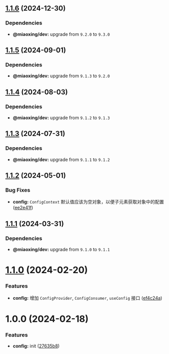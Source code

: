 ## [1.1.6](https://github.com/miaoxing/mxjs-config/compare/v1.1.5...v1.1.6) (2024-12-30)





### Dependencies

* **@miaoxing/dev:** upgrade from `9.2.0` to `9.3.0`

## [1.1.5](https://github.com/miaoxing/mxjs-config/compare/v1.1.4...v1.1.5) (2024-09-01)





### Dependencies

* **@miaoxing/dev:** upgrade from `9.1.3` to `9.2.0`

## [1.1.4](https://github.com/miaoxing/mxjs-config/compare/v1.1.3...v1.1.4) (2024-08-03)





### Dependencies

* **@miaoxing/dev:** upgrade from `9.1.2` to `9.1.3`

## [1.1.3](https://github.com/miaoxing/mxjs-config/compare/v1.1.2...v1.1.3) (2024-07-31)





### Dependencies

* **@miaoxing/dev:** upgrade from `9.1.1` to `9.1.2`

## [1.1.2](https://github.com/miaoxing/mxjs-config/compare/v1.1.1...v1.1.2) (2024-05-01)


### Bug Fixes

* **config:** `ConfigContext` 默认值应该为空对象，以便子元素获取对象中的配置 ([ee2e41f](https://github.com/miaoxing/mxjs-config/commit/ee2e41f3f70195ca8ccc34a34bee19c9149042ad))

## [1.1.1](https://github.com/miaoxing/mxjs-config/compare/v1.1.0...v1.1.1) (2024-03-31)





### Dependencies

* **@miaoxing/dev:** upgrade from `9.1.0` to `9.1.1`

# [1.1.0](https://github.com/miaoxing/mxjs-config/compare/v1.0.0...v1.1.0) (2024-02-20)


### Features

* **config:** 增加 `ConfigProvider`, `ConfigConsumer`, `useConfig` 接口 ([ef4c24a](https://github.com/miaoxing/mxjs-config/commit/ef4c24aefc0318bd2d5077c0e5397eae65ec0f3b))

# 1.0.0 (2024-02-18)


### Features

* **config:** init ([27635b8](https://github.com/miaoxing/mxjs-config/commit/27635b80273908f78954a4cd9b606ba1b478665d))
